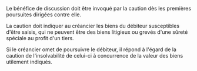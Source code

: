 Le bénéfice de discussion doit être invoqué par la caution dès les premières poursuites dirigées contre elle.

La caution doit indiquer au créancier les biens du débiteur susceptibles d'être saisis, qui ne peuvent être des biens litigieux ou grevés d'une sûreté spéciale au profit d'un tiers.

Si le créancier omet de poursuivre le débiteur, il répond à l'égard de la caution de l'insolvabilité de celui-ci à concurrence de la valeur des biens utilement indiqués.
